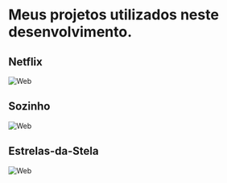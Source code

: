 # Meus projetos utilizados neste desenvolvimento.

## Netflix
![Web](https://media.discordapp.net/attachments/1191521910442446949/1191522815443218503/image.png?ex=65a5bf18&is=65934a18&hm=855a03f59cc87ba9a8654f33aa50fbf979631bbc735ee97b795820ff0ea77107&=&format=webp&quality=lossless&width=1193&height=671)

## Sozinho
![Web](https://media.discordapp.net/attachments/1191521910442446949/1191523057899147295/image.png?ex=65a5bf52&is=65934a52&hm=2b835cebd3670ad291f1486035d1d5ce20463dc824f581d6660d5c3def13560c&=&format=webp&quality=lossless&width=1193&height=671)

## Estrelas-da-Stela
![Web](https://media.discordapp.net/attachments/1191521910442446949/1191522376760967278/image.png?ex=65a5beb0&is=659349b0&hm=dba464b8aefe3cd7eaf712bbfbfa8c74c10c87817b156c68f58246dbff71647f&=&format=webp&quality=lossless&width=1193&height=671)
